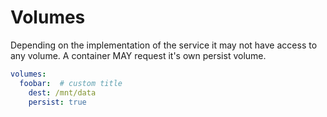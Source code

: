 # Volumes

Depending on the implementation of the service it may not have access to any volume.
A container MAY request it's own persist volume.


```yaml
volumes:
  foobar:  # custom title
    dest: /mnt/data
    persist: true
```
